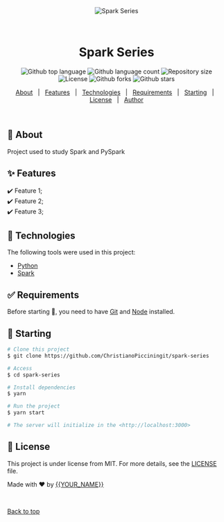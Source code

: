 <div align="center" id="top"> 
  <img src="./.github/app.gif" alt="Spark Series" />

  &#xa0;

  <!-- <a href="https://sparkseries.netlify.app">Demo</a> -->
</div>

<h1 align="center">Spark Series</h1>

<p align="center">
  <img alt="Github top language" src="https://img.shields.io/github/languages/top/ChristianoPiccinin/spark-series?color=56BEB8">

  <img alt="Github language count" src="https://img.shields.io/github/languages/count/ChristianoPiccinin/spark-series?color=56BEB8">

  <img alt="Repository size" src="https://img.shields.io/github/repo-size/ChristianoPiccinin/spark-series?color=56BEB8">

  <img alt="License" src="https://img.shields.io/github/license/ChristianoPiccinin/spark-series?color=56BEB8">

  <!-- <img alt="Github issues" src="https://img.shields.io/github/issues/ChristianoPicciningit/spark-series?color=56BEB8" /> -->

  <img alt="Github forks" src="https://img.shields.io/github/forks/ChristianoPiccinin/spark-series?color=56BEB8" /> 

  <img alt="Github stars" src="https://img.shields.io/github/stars/ChristianoPiccinin/spark-series?color=56BEB8" />
</p>

<!-- Status -->

<!-- <h4 align="center"> 
	🚧  Spark Series 🚀 Under construction...  🚧
</h4> 

<hr> -->

<p align="center">
  <a href="#dart-about">About</a> &#xa0; | &#xa0; 
  <a href="#sparkles-features">Features</a> &#xa0; | &#xa0;
  <a href="#rocket-technologies">Technologies</a> &#xa0; | &#xa0;
  <a href="#white_check_mark-requirements">Requirements</a> &#xa0; | &#xa0;
  <a href="#checkered_flag-starting">Starting</a> &#xa0; | &#xa0;
  <a href="#memo-license">License</a> &#xa0; | &#xa0;
  <a href="https://github.com/ChristianoPicciningit" target="_blank">Author</a>
</p>

<br>

## :dart: About ##

Project used to study Spark and PySpark

## :sparkles: Features ##

:heavy_check_mark: Feature 1;\
:heavy_check_mark: Feature 2;\
:heavy_check_mark: Feature 3;

## :rocket: Technologies ##

The following tools were used in this project:

- [Python](https://www.python.org/)
- [Spark](https://spark.apache.org/)

## :white_check_mark: Requirements ##

Before starting :checkered_flag:, you need to have [Git](https://git-scm.com) and [Node](https://nodejs.org/en/) installed.

## :checkered_flag: Starting ##

```bash
# Clone this project
$ git clone https://github.com/ChristianoPicciningit/spark-series

# Access
$ cd spark-series

# Install dependencies
$ yarn

# Run the project
$ yarn start

# The server will initialize in the <http://localhost:3000>
```

## :memo: License ##

This project is under license from MIT. For more details, see the [LICENSE](LICENSE.md) file.


Made with :heart: by <a href="https://github.com/ChristianoPicciningit" target="_blank">{{YOUR_NAME}}</a>

&#xa0;

<a href="#top">Back to top</a>
